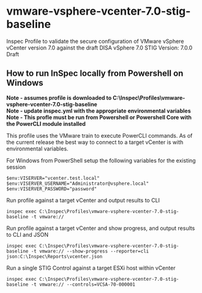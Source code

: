 # vmware-vsphere-vcenter-7.0-stig-baseline
Inspec Profile to validate the secure configuration of VMware vSphere vCenter version 7.0 against the draft DISA vSphere 7.0 STIG
Version: 7.0.0 Draft

## How to run InSpec locally from Powershell on Windows

**Note - assumes profile is downloaded to C:\Inspec\Profiles\vmware-vsphere-vcenter-7.0-stig-baseline**  
**Note - update inspec.yml with the appropriate environmental variables**  
**Note - This profle must be run from Powershell or Powershell Core with the PowerCLI module installed**  

This profile uses the VMware train to execute PowerCLI commands.  As of the current release the best way to connect to a target vCenter is with environmental variables.

For Windows from PowerShell setup the following variables for the existing session
```
$env:VISERVER="vcenter.test.local"
$env:VISERVER_USERNAME="Administrator@vsphere.local"
$env:VISERVER_PASSWORD="password"
```

Run profile against a target vCenter and output results to CLI
```
inspec exec C:\Inspec\Profiles\vmware-vsphere-vcenter-7.0-stig-baseline -t vmware://
```

Run profile against a target vCenter and show progress, and output results to CLI and JSON
```
inspec exec C:\Inspec\Profiles\vmware-vsphere-vcenter-7.0-stig-baseline -t vmware:// --show-progress --reporter=cli json:C:\Inspec\Reports\vcenter.json
```

Run a single STIG Control against a target ESXi host within vCenter
```
inspec exec C:\Inspec\Profiles\vmware-vsphere-vcenter-7.0-stig-baseline -t vmware:// --controls=VCSA-70-000001
```